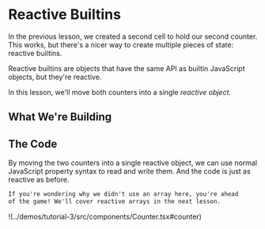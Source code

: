 # Reactive Builtins

<script setup lang="ts">
  import * as resources from "../demos/tutorial-3/config.js";
</script>

In the previous lesson, we created a second cell to hold our
second counter. This works, but there's a nicer way to create
multiple pieces of state: reactive builtins.

Reactive builtins are objects that have the same API as builtin
JavaScript objects, but they're reactive.

In this lesson, we'll move both counters into a single _reactive
object_.

## What We're Building

<Demo :config="resources" />

## The Code

By moving the two counters into a single reactive object, we can
use normal JavaScript property syntax to read and write them. And
the code is just as reactive as before.

```md tip Astute Readers
If you're wondering why we didn't use an array here, you're ahead
of the game! We'll cover reactive arrays in the next lesson.
```

!(../demos/tutorial-3/src/components/Counter.tsx#counter)
